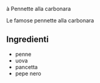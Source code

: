 à Pennette alla carbonara

Le famose pennette alla carbonara

## Ingredienti

* penne
* uova
* pancetta
* pepe nero

